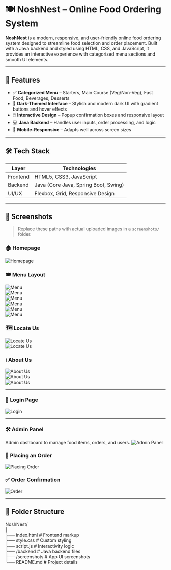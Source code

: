 
# 🍽️ NoshNest – Online Food Ordering System

**NoshNest** is a modern, responsive, and user-friendly online food ordering system designed to streamline food selection and order placement. Built with a Java backend and styled using HTML, CSS, and JavaScript, it provides an interactive experience with categorized menu sections and smooth UI elements.

---

## 🚀 Features

- ✅ **Categorized Menu** – Starters, Main Course (Veg/Non-Veg), Fast Food, Beverages, Desserts
- 🎨 **Dark-Themed Interface** – Stylish and modern dark UI with gradient buttons and hover effects
- 🖱️ **Interactive Design** – Popup confirmation boxes and responsive layout
- 💻 **Java Backend** – Handles user inputs, order processing, and logic
- 📱 **Mobile-Responsive** – Adapts well across screen sizes

---

## 🛠️ Tech Stack

| Layer       | Technologies                             |
|-------------|------------------------------------------|
| Frontend    | HTML5, CSS3, JavaScript                  |
| Backend     | Java (Core Java, Spring Boot, Swing)     |
| UI/UX       | Flexbox, Grid, Responsive Design         |

---

## 📸 Screenshots

> Replace these paths with actual uploaded images in a `screenshots/` folder.

### 🏠 Homepage
![Homepage](Screenshot1.png)

### 🍽️ Menu Layout
![Menu](Screenshot2.png)<br>
![Menu](Screenshot3.png) <br>
![Menu](Screenshot4.png) <br>
![Menu](Screenshot5.png) <br>
![Menu](Screenshot6.png) <br>
![Menu](Screenshot7.png) <br>


### 🗺️ Locate Us
![Locate Us](Screenshot8.png) <br>
![Locate Us](Screenshot9.png) <br>


### ℹ️ About Us
![About Us](Screenshot10.png) <br>
![About Us](Screenshot11.png) <br>
![About Us](Screenshot12.png) <br>


---

### 🔐 Login Page
![Login](Screenshot13.png) <br>

---

### 🛠️ Admin Panel
Admin dashboard to manage food items, orders, and users.
![Admin Panel](screenshots/admin-panel.png)

### 🛒 Placing an Order
![Placing Order](Screenshot.png) <br>

### ✅ Order Confirmation
![Order](screenshots/order-confirmation.png)

---

## 📂 Folder Structure

NoshNest/ <br>
│ <br>
├── index.html # Frontend markup <br>
├── style.css # Custom styling <br>
├── script.js # Interactivity logic <br>
├── /backend # Java backend files <br>
├── /screenshots # App UI screenshots <br>
└── README.md # Project details <br>
